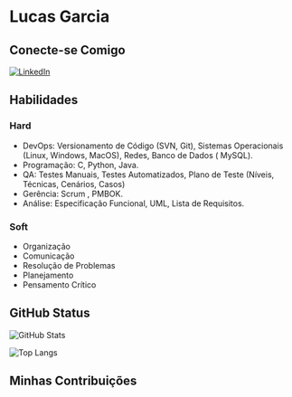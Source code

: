 #   Lucas Garcia
##  Conecte-se Comigo
[![LinkedIn](https://img.shields.io/badge/LinkedIn-0077B5?style=for-the-badge&logo=linkedin&logoColor=white)](https://www.linkedin.com/in/lucas-silva-garcia-00a2411b8/)

##  Habilidades
### Hard
- DevOps: Versionamento de Código (SVN, Git), Sistemas Operacionais (Linux, Windows, MacOS), Redes, Banco de Dados ( MySQL).
- Programação: C, Python, Java.
- QA: Testes Manuais, Testes Automatizados, Plano de Teste (Níveis,  Técnicas, Cenários, Casos)
- Gerência: Scrum , PMBOK.
- Análise: Especificação Funcional, UML, Lista de Requisitos. 

### Soft
- Organização 
- Comunicação
- Resolução de Problemas 
- Planejamento 
- Pensamento Crítico

##  GitHub Status
![GitHub Stats](https://github-readme-stats.vercel.app/api?username=Lu-SG&theme=default&bg_color=000&border_color=30A3DC&show_icons=true&icon_color=30A3DC&title_color=E94D5F&text_color=FFF)

![Top Langs](https://github-readme-stats-git-masterrstaa-rickstaa.vercel.app/api/top-langs/?username=Lu-SG&layout=compact&bg_color=000&border_color=30A3DC&title_color=E94D5F&text_color=FFF)

##  Minhas Contribuições
